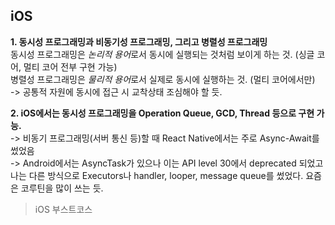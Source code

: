 ## iOS   
   
**1. 동시성 프로그래밍과 비동기성 프로그래밍, 그리고 병렬성 프로그래밍**    
동시성 프로그래밍은 *논리적 용어*로서 동시에 실행되는 것처럼 보이게 하는 것. (싱글 코어, 멀티 코어 전부 구현 가능)   
병렬성 프로그래밍은 *물리적 용어*로서 실제로 동시에 실행하는 것. (멀티 코어에서만)   
-> 공통적 자원에 동시에 접근 시 교착상태 조심해야 할 듯.     
   
**2. iOS에서는 동시성 프로그래밍을 Operation Queue, GCD, Thread 등으로 구현 가능.**       
-> 비동기 프로그래밍(서버 통신 등)할 때 React Native에서는 주로 Async-Await를 썼었음   
-> Android에서는 AsyncTask가 있으나 이는 API level 30에서 deprecated 되었고 나는 다른 방식으로 Executors나 handler, looper, message queue를 썼었다. 요즘은 코루틴을 많이 쓰는 듯.   
   
> iOS 부스트코스
